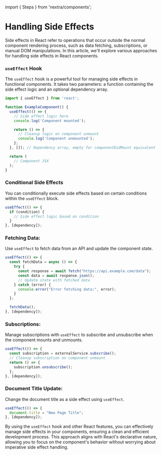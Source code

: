import { Steps } from 'nextra/components';

# Handling Side Effects

Side effects in React refer to operations that occur outside the normal component rendering process, such as data fetching, subscriptions, or manual DOM manipulations.
In this article, we'll explore various approaches for handling side effects in React components.

<Steps>

### `useEffect` Hook

The `useEffect` hook is a powerful tool for managing side effects in functional components. It takes two parameters: a function containing the side effect logic and an optional dependency array.

```jsx
import { useEffect } from 'react';

function ExampleComponent() {
  useEffect(() => {
    // Side effect logic here
    console.log('Component mounted');

    return () => {
      // Cleanup logic on component unmount
      console.log('Component unmounted');
    };
  }, []); // Dependency array, empty for componentDidMount equivalent

  return (
    // Component JSX
  );
}
```

### Conditional Side Effects

You can conditionally execute side effects based on certain conditions within the `useEffect` block.

```jsx
useEffect(() => {
  if (condition) {
    // Side effect logic based on condition
  }
}, [dependency]);
```

### Fetching Data:

Use `useEffect` to fetch data from an API and update the component state.

```jsx
useEffect(() => {
  const fetchData = async () => {
    try {
      const response = await fetch("https://api.example.com/data");
      const data = await response.json();
      // Update state with fetched data
    } catch (error) {
      console.error("Error fetching data:", error);
    }
  };

  fetchData();
}, [dependency]);
```

### Subscriptions:

Manage subscriptions with `useEffect` to subscribe and unsubscribe when the component mounts and unmounts.

```jsx
useEffect(() => {
  const subscription = externalService.subscribe();
  // Cleanup subscription on component unmount
  return () => {
    subscription.unsubscribe();
  };
}, [dependency]);
```

### Document Title Update:

Change the document title as a side effect using `useEffect`.

```jsx
useEffect(() => {
  document.title = "New Page Title";
}, [dependency]);
```

By using the `useEffect` hook and other React features, you can effectively manage side effects in your components, ensuring a clean and efficient development process. This approach aligns with React's declarative nature, allowing you to focus on the component's behavior without worrying about imperative side effect handling.
